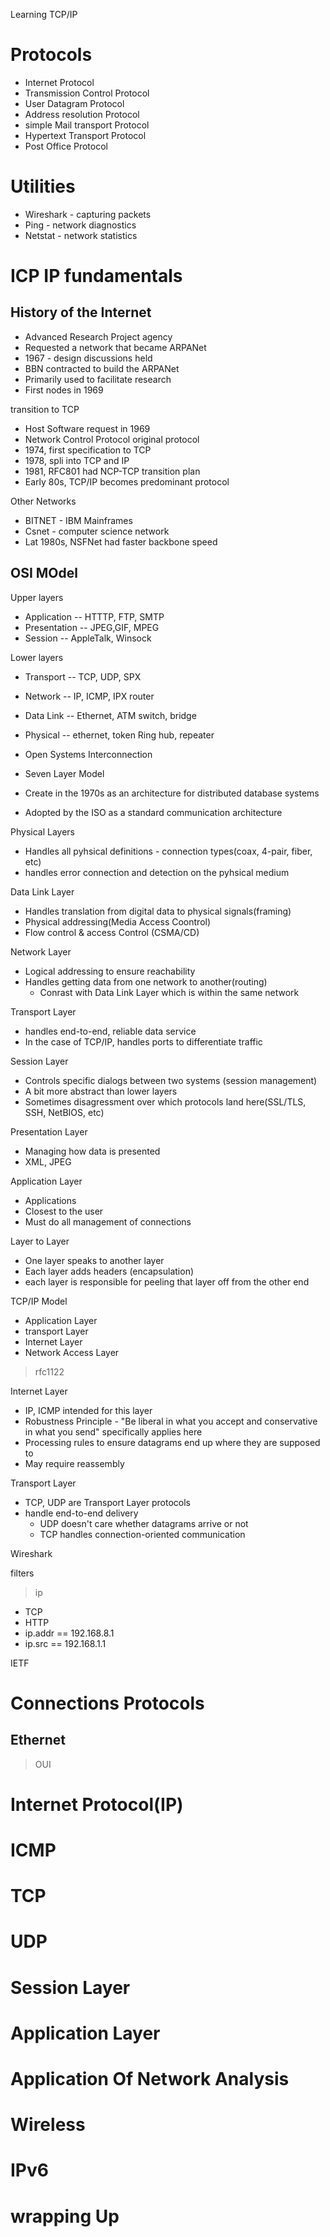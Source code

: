 Learning TCP/IP

# Protocols

+ Internet Protocol
+ Transmission Control Protocol
+ User Datagram Protocol
+ Address resolution Protocol
+ simple Mail transport Protocol
+ Hypertext Transport Protocol
+ Post Office Protocol

# Utilities

+ Wireshark - capturing packets
+ Ping - network diagnostics
+ Netstat - network statistics

# ICP IP fundamentals

## History of the Internet

+ Advanced Research Project agency
+ Requested a network that became ARPANet
+ 1967 - design discussions held
+ BBN contracted to build the ARPANet
+ Primarily used to facilitate research 
+ First nodes in 1969


transition to TCP


+ Host Software request in 1969
+ Network Control Protocol original protocol
+ 1974, first specification to TCP
+ 1978, spli into TCP and IP
+ 1981, RFC801 had NCP-TCP transition plan
+ Early 80s, TCP/IP becomes predominant protocol

Other Networks

+ BITNET - IBM Mainframes
+ Csnet - computer science network
+ Lat 1980s, NSFNet had faster backbone speed


## OSI MOdel 

Upper layers

+ Application -- HTTTP, FTP, SMTP
+ Presentation -- JPEG,GIF, MPEG
+ Session -- AppleTalk, Winsock 

 Lower layers

+ Transport -- TCP, UDP, SPX
+ Network -- IP, ICMP, IPX router
+ Data Link -- Ethernet, ATM switch, bridge
+ Physical -- ethernet, token Ring hub, repeater



+ Open Systems Interconnection
+ Seven Layer Model
+ Create in the 1970s as an architecture for distributed database systems
+ Adopted by the ISO as a standard communication architecture


Physical Layers

+ Handles all pyhsical definitions - connection types(coax, 4-pair, fiber, etc)
+ handles error connection and detection on the pyhsical medium

Data Link Layer 

+ Handles translation from digital data to physical signals(framing)
+ Physical addressing(Media Access Coontrol)
+ Flow control & access Control (CSMA/CD)

Network Layer

+ Logical addressing to ensure reachability
+ Handles getting data from one network to another(routing)
  + Conrast with Data Link Layer which is within the same network

Transport Layer

+ handles end-to-end, reliable data service
+ In the case of TCP/IP, handles ports to differentiate traffic

Session Layer

+ Controls specific dialogs between two systems (session management)
+ A bit more abstract than lower layers
+ Sometimes disagressment over which protocols land here(SSL/TLS, SSH, NetBIOS, etc)


Presentation Layer

+ Managing how data is presented
+ XML, JPEG

Application Layer

+ Applications
+ Closest to the user
+ Must do all management of connections


Layer to Layer

+ One layer speaks to another layer
+ Each layer adds headers (encapsulation)
+ each layer is responsible for peeling that layer off from the other end


TCP/IP Model

+ Application Layer
+ transport Layer
+ Internet Layer
+ Network Access Layer


> rfc1122


Internet Layer 

+ IP, ICMP intended for this layer
+ Robustness Principle - "Be liberal in what you accept and conservative in what you send" specifically applies here
+ Processing rules to ensure datagrams end up where they are supposed to
+ May require reassembly


Transport Layer

+ TCP, UDP are Transport Layer protocols
+ handle end-to-end delivery
  + UDP doesn't care whether datagrams arrive or not
  + TCP handles connection-oriented communication



Wireshark

filters

> ip
+ TCP
+ HTTP
+ ip.addr == 192.168.8.1
+ ip.src == 192.168.1.1


IETF



# Connections Protocols

## Ethernet

> OUI


# Internet Protocol(IP)
# ICMP
# TCP
# UDP
# Session Layer
# Application Layer
# Application Of Network Analysis
# Wireless
# IPv6
# wrapping Up
